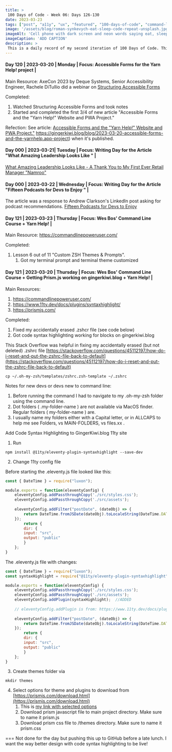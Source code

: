 ```yaml
---
title: > 
 100 Days of Code - Week 06: Days 126-130 
date: 2023-03-23
tags: ["post", "a11y", "ux", "featured", "100-days-of-code", "command-line"]
image: '/assets/blog/roman-synkevych-eat-sleep-code-repeat-unsplash.jpg'
imageAlt: 'Cell phone with dark screen and neon words saying eat, sleep, code, repeat'
imageCaption: 'ADD CAPTION'
description: > 
 This is a daily record of my second iteration of 100 Days of Code. This time I'm doing 5 days a week instead of 7. This is week 06 of 20 weeks. I started early on Sunday with more work on https://yarnhelp.app. Monday I worked though the AxeCon Structuring Accessible Forms webinar and started an article "2023-03-20-accessible-forms-and-the-yarnhelp.app-project". I took Tuesday and Wednesday off coding to write two long form articles, but did take a look through, forked, and opened on my vscode another dev's react and typescript project. Thursday, I'm back finishing Wes Bos' Command Line course. I had to go back a bit because I accidently erased the content in my .zshrc file shutting down my machiene late on Tuesday. 
---
```


#### Day 120  |  2023-03-20  |   Monday  | Focus: Accessible Forms for the Yarn Help! project  |  

Main Resource: 
AxeCon 2023 by Deque Systems, Senior Accessibility Engineer, Rachele DiTullio did a webinar on [Structuring Accessible Forms](https://youtu.be/hc_mWh4T2bE)

Completed: 
1) Watched Structuring Accessible Forms and took notes 
2) Started and completed the first 3/4 of new article "Accessible Forms and the "Yarn Help!" Website and PWA Project."

Refection: See article: [Accessible Forms and the "Yarn Help!" Website and PWA Project."]() https://gingerkiwi.blog/blog/2023-03-20-accessible-forms-and-the-yarnhelp.app-project) when it's published.

#### Day 000  |  2023-03-21|   Tuesday   | Focus: Writing Day for the Article "What Amazing Leadership Looks Like "  |  

[What Amazing Leadership Looks Like - A Thank You to My First Ever Retail Manager "Namroo"](https://gingerkiwi.blog/blog/2023-03-21-what-amazing-leadership-looks-like/)

#### Day 000  |  2023-03-22  |   Wednesday  | Focus: Writing Day for the Article "Fifteen Podcasts for Devs to Enjoy "  |  

The article was a response to Andrew Clarkson's LinkedIn post asking for podcast recommendations.
[Fifteen Podcasts for Devs to Enjoy](https://gingerkiwi.blog/blog/2023-03-22-fifteen-podcasts-for-devs-to-enjoy/)

#### Day 121  |  2023-03-23  |   Thursday  | Focus: Wes Bos' Command Line Course + Yarn Help!  |  

Main Resource: https://commandlinepoweruser.com/

Completed: 
1) Lesson 6 out of 11 "Custom ZSH Themes & Prompts".
	1) Got my terminal prompt and terminal theme customized

#### Day 121  |  2023-03-20  |   Thursday  | Focus: Wes Bos' Command Line Course + Getting Prism.js working on gingerkiwi.blog + Yarn Help!   |  

Main Resources:
1) https://commandlinepoweruser.com/
2) https://www.11ty.dev/docs/plugins/syntaxhighlight/
3) https://prismjs.com/

Completed: 
1) Fixed my accidentally erased .zshcr file (see code below)
2) Got code syntax highlighting working for blocks on gingerkiwi.blog

This Stack Overflow was helpful in fixing my accidentally erased (but not deleted) .zshrc file
[https://stackoverflow.com/questions/45112197/how-do-i-reset-and-put-the-zshrc-file-back-to-default](https://stackoverflow.com/questions/45112197/how-do-i-reset-and-put-the-zshrc-file-back-to-default)


```
cp ~/.oh-my-zsh/templates/zshrc.zsh-template ~/.zshrc
```
Notes for new devs or devs new to command line: 
1) Before running the command I had to navigate to my .oh-my-zsh folder using the command line. 
2) Dot folders ( .my-folder-name ) are not available via MacOS finder. Regular folders ( my-folder-name ) are.
3) I usually name my folders either with a Capital letter, or in ALLCAPS to help me see Folders, vs MAIN-FOLDERS, vs files.xx .

Add Code Syntax Highlighting to GingerKiwi.blog 11ty site 

1) Run
```
npm install @11ty/eleventy-plugin-syntaxhighlight --save-dev
```

2) Change 11ty config file
   
Before starting the .eleventy.js file looked like this:
```js
const { DateTime } = require("luxon");

module.exports = function(eleventyConfig) {
	eleventyConfig.addPassthroughCopy('./src/styles.css');
	eleventyConfig.addPassthroughCopy('./src/assets');  
	
	eleventyConfig.addFilter("postDate", (dateObj) => {
		return DateTime.fromJSDate(dateObj).toLocaleString(DateTime.DATE_MED);
	});
		return {
		dir: {
		input: "src",
		output: "public"
		}
	};
}
```
The .eleventy.js file with changes:
```js
const { DateTime } = require("luxon");
const syntaxHighlight = require("@11ty/eleventy-plugin-syntaxhighlight"); // ADDED

module.exports = function(eleventyConfig) {
	eleventyConfig.addPassthroughCopy('./src/styles.css');
	eleventyConfig.addPassthroughCopy('./src/assets');
	eleventyConfig.addPlugin(syntaxHighlight);  //ADDED
	
	// eleventyConfig.addPlugin is from: https://www.11ty.dev/docs/plugins/syntaxhighlight/
	
	eleventyConfig.addFilter("postDate", (dateObj) => {
		return DateTime.fromJSDate(dateObj).toLocaleString(DateTime.DATE_MED);
	});
		return {
		dir: {
		input: "src",
		output: "public"
		}
	};
}
```

3) Create themes folder via
```
mkdir themes
```
4) Select options for theme and plugins to download from [https://prismjs.com/download.html](https://prismjs.com/download.html)
	1) This is [my link with selected options](https://prismjs.com/download.html#themes=prism-okaidia&languages=markup+css+clike+javascript+aspnet+bash+csharp+cobol+coffeescript+css-extras+diff+django+docker+fortran+git+go+go-module+graphql+handlebars+haskell+http+ignore+java+javadoc+javadoclike+jsdoc+js-extras+json+json5+jsonp+jsstacktrace+js-templates+kotlin+liquid+markdown+markup-templating+mermaid+mongodb+pascal+perl+php+phpdoc+php-extras+plsql+python+jsx+tsx+regex+ruby+rust+sas+sass+scss+shell-session+sql+squirrel+swift+turtle+typescript+unrealscript+visual-basic+wasm+web-idl+wiki+wolfram+xml-doc+yaml&plugins=line-highlight+line-numbers+show-language+highlight-keywords+inline-color+previewers+autoloader+keep-markup+command-line+normalize-whitespace+toolbar+copy-to-clipboard+download-button+match-braces+diff-highlight+treeview)
	2) Download prism javascript file to main project directory. Make sure to name it prism.js
	3) Download prism css file to /themes directory. Make sure to name it prism.css

===
Not done for the day but pushing this up to GitHub before a late lunch. I want the way better design with code syntax highlighting to be live!